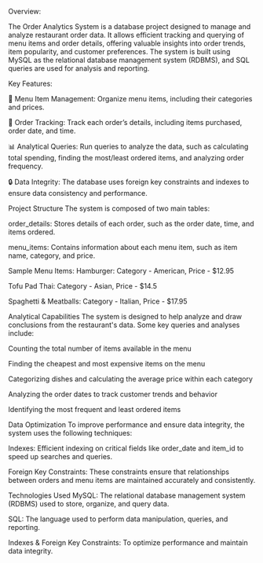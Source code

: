 Overview:

The Order Analytics System is a database project designed to manage and analyze restaurant order data. It allows efficient tracking and querying of menu items and order details, offering valuable insights into order trends, item popularity, and customer preferences. The system is built using MySQL as the relational database management system (RDBMS), and SQL queries are used for analysis and reporting.

Key Features:

🍔 Menu Item Management: Organize menu items, including their categories and prices.

🛒 Order Tracking: Track each order’s details, including items purchased, order date, and time.

📊 Analytical Queries: Run queries to analyze the data, such as calculating total spending, finding the most/least ordered items, and analyzing order frequency.

🔒 Data Integrity: The database uses foreign key constraints and indexes to ensure data consistency and performance.

Project Structure
The system is composed of two main tables:

order_details: Stores details of each order, such as the order date, time, and items ordered.

menu_items: Contains information about each menu item, such as item name, category, and price.

Sample Menu Items:
Hamburger: Category - American, Price - $12.95

Tofu Pad Thai: Category - Asian, Price - $14.5

Spaghetti & Meatballs: Category - Italian, Price - $17.95

Analytical Capabilities
The system is designed to help analyze and draw conclusions from the restaurant's data. Some key queries and analyses include:

Counting the total number of items available in the menu

Finding the cheapest and most expensive items on the menu

Categorizing dishes and calculating the average price within each category

Analyzing the order dates to track customer trends and behavior

Identifying the most frequent and least ordered items

Data Optimization
To improve performance and ensure data integrity, the system uses the following techniques:

Indexes: Efficient indexing on critical fields like order_date and item_id to speed up searches and queries.

Foreign Key Constraints: These constraints ensure that relationships between orders and menu items are maintained accurately and consistently.

Technologies Used
MySQL: The relational database management system (RDBMS) used to store, organize, and query data.

SQL: The language used to perform data manipulation, queries, and reporting.

Indexes & Foreign Key Constraints: To optimize performance and maintain data integrity.

